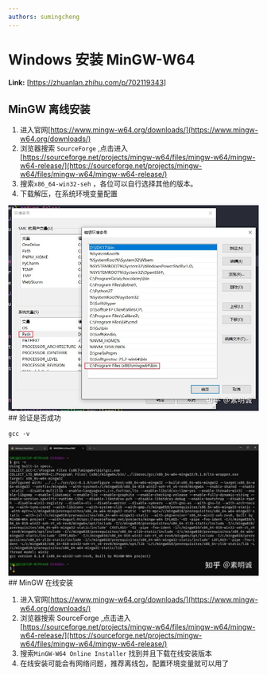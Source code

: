 ```yaml
---
authors: sumingcheng
---
```

# Windows 安装 MinGW-W64



 **Link:** [https://zhuanlan.zhihu.com/p/702119343]

## MinGW 离线安装  

1. 进入官网[https://www.mingw-w64.org/downloads/](https://www.mingw-w64.org/downloads/)
2. 浏览器搜索 `SourceForge` ,点击进入 [https://sourceforge.net/projects/mingw-w64/files/mingw-w64/mingw-w64-release/](https://sourceforge.net/projects/mingw-w64/files/mingw-w64/mingw-w64-release/)
3. 搜索`x86_64-win32-seh` ，各位可以自行选择其他的版本。
4. 下载解压，在系统环境变量配置

![e3bb2d13d1f55e2df498094feb8e3f92](../image/e3bb2d13d1f55e2df498094feb8e3f92.jpg)## 验证是否成功  
```
gcc -v
```
![2f34d2f7cd00fdfd393d836a47702bb9](../image/2f34d2f7cd00fdfd393d836a47702bb9.jpg)## MinGW 在线安装  

1. 进入官网[https://www.mingw-w64.org/downloads/](https://www.mingw-w64.org/downloads/)
2. 浏览器搜索 SourceForge ,点击进入 [https://sourceforge.net/projects/mingw-w64/files/mingw-w64/mingw-w64-release/](https://sourceforge.net/projects/mingw-w64/files/mingw-w64/mingw-w64-release/)
3. 搜索`MinGW-W64 Online Installer` 找到并且下载在线安装版本
4. 在线安装可能会有网络问题，推荐离线包，配置环境变量就可以用了
